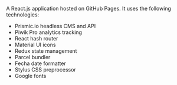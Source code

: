 A React.js application hosted on GitHub Pages. It uses the following technologies:
- Prismic.io headless CMS and API
- Piwik Pro analytics tracking
- React hash router
- Material UI icons
- Redux state management
- Parcel bundler
- Fecha date formatter
- Stylus CSS preprocessor
- Google fonts
